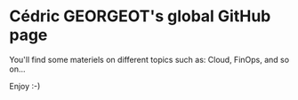 # <b>Cédric GEORGEOT's global GitHub page</b>

You'll find some materiels on different topics such as: Cloud, FinOps, and so on...

Enjoy :-)
